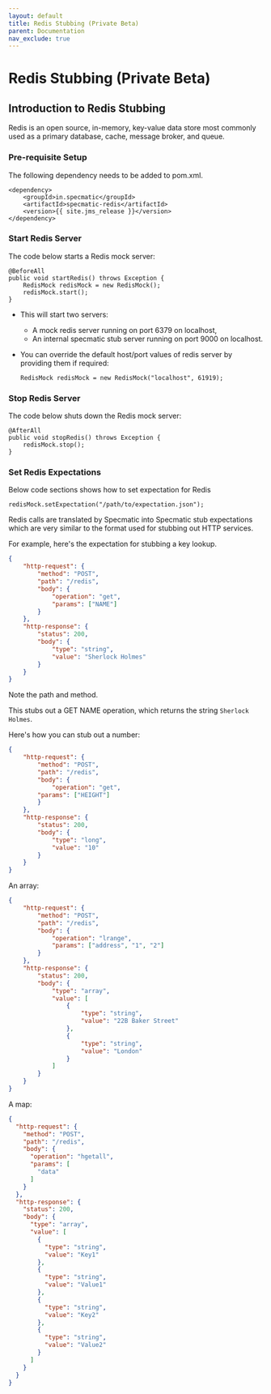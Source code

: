 ```yaml
---
layout: default
title: Redis Stubbing (Private Beta)
parent: Documentation
nav_exclude: true
---
```


# Redis Stubbing (Private Beta)

## Introduction to Redis Stubbing

Redis is an open source, in-memory, key-value data store most commonly used as a primary database, cache, message broker, and queue.

### Pre-requisite Setup

The following dependency needs to be added to pom.xml.

```
<dependency>
    <groupId>in.specmatic</groupId>
    <artifactId>specmatic-redis</artifactId>
    <version>{{ site.jms_release }}</version>
</dependency>
```

### Start Redis Server

The code below starts a Redis mock server:

```
@BeforeAll
public void startRedis() throws Exception {
    RedisMock redisMock = new RedisMock();
    redisMock.start();
}
```

* This will start two servers:

  * A mock redis server running on port 6379 on localhost,
  * An internal specmatic stub server running on port 9000 on localhost.
* You can override the default host/port values of redis server by providing them if required:

    ```
    RedisMock redisMock = new RedisMock("localhost", 61919);
    ```

### Stop Redis Server

The code below shuts down the Redis mock server:

```
@AfterAll
public void stopRedis() throws Exception {
    redisMock.stop();
}
```

### Set Redis Expectations

Below code sections shows how to set expectation for Redis
```
redisMock.setExpectation("/path/to/expectation.json");
```

Redis calls are translated by Specmatic into Specmatic stub expectations which are very similar to the format used for stubbing out HTTP services.

For example, here's the expectation for stubbing a key lookup.

```json
{
    "http-request": {
        "method": "POST",
        "path": "/redis",
        "body": {
            "operation": "get",
            "params": ["NAME"]
        }
    },
    "http-response": {
        "status": 200,
        "body": {
            "type": "string",
            "value": "Sherlock Holmes"
        }
    }
}
```

Note the path and method.

This stubs out a GET NAME operation, which returns the string `Sherlock Holmes`.

Here's how you can stub out a number:

```json
{
    "http-request": {
        "method": "POST",
        "path": "/redis",
        "body": {
            "operation": "get",
        "params": ["HEIGHT"]
        }
    },
    "http-response": {
        "status": 200,
        "body": {
            "type": "long",
            "value": "10"
        }
    }
}
```

An array:

```json
{
    "http-request": {
        "method": "POST",
        "path": "/redis",
        "body": {
            "operation": "lrange",
            "params": ["address", "1", "2"]
        }
    },
    "http-response": {
        "status": 200,
        "body": {
            "type": "array",
            "value": [
                {
                    "type": "string",
                    "value": "22B Baker Street"
                },
                {
                    "type": "string",
                    "value": "London"
                }
            ]
        }
    }
}
```

A map:

```json
{
  "http-request": {
    "method": "POST",
    "path": "/redis",
    "body": {
      "operation": "hgetall",
      "params": [
        "data"
      ]
    }
  },
  "http-response": {
    "status": 200,
    "body": {
      "type": "array",
      "value": [
        {
          "type": "string",
          "value": "Key1"
        },
        {
          "type": "string",
          "value": "Value1"
        },
        {
          "type": "string",
          "value": "Key2"
        },
        {
          "type": "string",
          "value": "Value2"
        }
      ]
    }
  }
}
```
